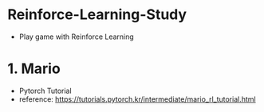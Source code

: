 # Reinforce-Learning-Study
- Play game with Reinforce Learning

# 1. Mario
- Pytorch Tutorial
- reference: https://tutorials.pytorch.kr/intermediate/mario_rl_tutorial.html
